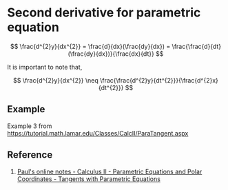 # Second derivative for parametric equation

$$
\frac{d^{2}y}{dx^{2}} = \frac{d}{dx}(\frac{dy}{dx}) = \frac{\frac{d}{dt}(\frac{dy}{dx})}{\frac{dx}{dt}}
$$

It is important to note that,

$$
\frac{d^{2}y}{dx^{2}} \neq \frac{\frac{d^{2}y}{dt^{2}}}{\frac{d^{2}x}{dt^{2}}}
$$

## Example

Example 3 from https://tutorial.math.lamar.edu/Classes/CalcII/ParaTangent.aspx

## Reference

1. [Paul's online notes - Calculus II - Parametric Equations and Polar Coordinates - Tangents with Parametric Equations](https://tutorial.math.lamar.edu/Classes/CalcII/ParaTangent.aspx)
